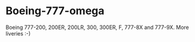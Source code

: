 # Boeing-777-omega
Boeing 777-200, 200ER, 200LR, 300, 300ER, F, 777-8X and 777-9X. More liveries :-)

